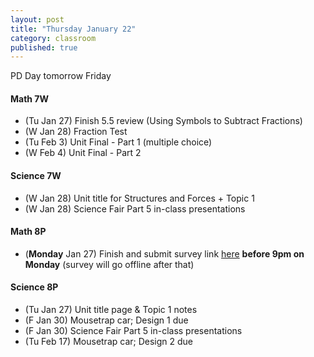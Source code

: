 ```yaml
---
layout: post
title: "Thursday January 22"
category: classroom
published: true
---
```

PD Day tomorrow Friday

#### Math 7W
* (Tu Jan 27) Finish 5.5 review (Using Symbols to Subtract Fractions)
* (W Jan 28) Fraction Test
* (Tu Feb 3) Unit Final - Part 1 (multiple choice)
* (W Feb 4) Unit Final - Part 2 

#### Science 7W
* (W Jan 28) Unit title for Structures and Forces + Topic 1
* (W Jan 28) Science Fair Part 5 in-class presentations

#### Math 8P
* (__Monday__ Jan 27) Finish and submit survey link [here](http://goo.gl/forms/ApyDu0Hku9) __before 9pm on Monday__ (survey will go offline after that)

#### Science 8P
* (Tu Jan 27) Unit title page & Topic 1 notes
* (F Jan 30) Mousetrap car; Design 1 due
* (F Jan 30) Science Fair Part 5 in-class presentations
* (Tu Feb 17) Mousetrap car; Design 2 due
